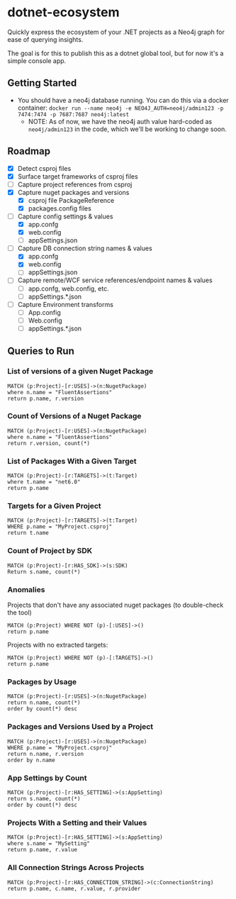 # dotnet-ecosystem

Quickly express the ecosystem of your .NET projects as a Neo4j graph for ease of querying insights.

The goal is for this to publish this as a dotnet global tool, but for now it's a simple console app.

## Getting Started

* You should have a neo4j database running. You can do this via a docker container: `docker run --name neo4j -e NEO4J_AUTH=neo4j/admin123 -p 7474:7474 -p 7687:7687 neo4j:latest`
  * NOTE: As of now, we have the neo4j auth value hard-coded as `neo4j/admin123` in the code, which we'll be working to change soon.

## Roadmap

* [X] Detect csproj files
* [X] Surface target frameworks of csproj files
* [ ] Capture project references from csproj
* [X] Capture nuget packages and versions
  * [X] csproj file PackageReference
  * [X] packages.config files
* [ ] Capture config settings & values
  * [X] app.confg
  * [X] web.config
  * [ ] appSettings.json
* [ ] Capture DB connection string names & values
  * [X] app.confg
  * [X] web.config
  * [ ] appSettings.json
* [ ] Capture remote/WCF service references/endpoint names & values
  * [ ] app.confg, web.config, etc.
  * [ ] appSettings.*.json
* [ ] Capture Environment transforms
  * [ ] App.config
  * [ ] Web.config
  * [ ] appSettings.*.json

## Queries to Run

### List of versions of a given Nuget Package 

```cypher
MATCH (p:Project)-[r:USES]->(n:NugetPackage)
where n.name = "FluentAssertions"
return p.name, r.version
```

### Count of Versions of a Nuget Package

```cypher
MATCH (p:Project)-[r:USES]->(n:NugetPackage)
where n.name = "FluentAssertions"
return r.version, count(*)
```

### List of Packages With a Given Target

```cypher
MATCH (p:Project)-[r:TARGETS]->(t:Target)
where t.name = "net6.0"
return p.name
```

### Targets for a Given Project

```cypher
MATCH (p:Project)-[r:TARGETS]->(t:Target)
WHERE p.name = "MyProject.csproj"
return t.name
```

### Count of Project by SDK

```cypher
MATCH (p:Project)-[r:HAS_SDK]->(s:SDK)
Return s.name, count(*)
```

### Anomalies

Projects that don't have any associated nuget packages (to double-check the tool)

```cypher
MATCH (p:Project) WHERE NOT (p)-[:USES]->()
return p.name
```

Projects with no extracted targets:

```cypher
MATCH (p:Project) WHERE NOT (p)-[:TARGETS]->()
return p.name
```

### Packages by Usage
```cypher
MATCH (p:Project)-[r:USES]->(n:NugetPackage)
return n.name, count(*)
order by count(*) desc
```

### Packages and Versions Used by a Project

```cypher
MATCH (p:Project)-[r:USES]->(n:NugetPackage)
WHERE p.name = "MyProject.csproj"
return n.name, r.version
order by n.name
```

### App Settings by Count

```cypher
MATCH (p:Project)-[r:HAS_SETTING]->(s:AppSetting)
return s.name, count(*)
order by count(*) desc
```

### Projects With a Setting and their Values

```cypher
MATCH (p:Project)-[r:HAS_SETTING]->(s:AppSetting)
where s.name = "MySetting"
return p.name, r.value
```

### All Connection Strings Across Projects

```cypher
MATCH (p:Project)-[r:HAS_CONNECTION_STRING]->(c:ConnectionString)
return p.name, c.name, r.value, r.provider
```